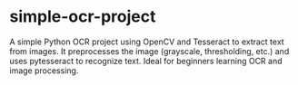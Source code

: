 # simple-ocr-project
A simple Python OCR project using OpenCV and Tesseract to extract text from images. It preprocesses the image (grayscale, thresholding, etc.) and uses pytesseract to recognize text. Ideal for beginners learning OCR and image processing.
